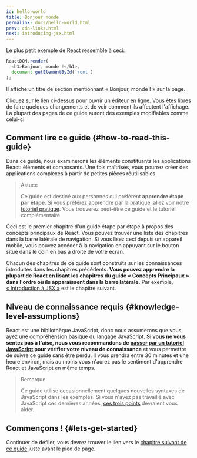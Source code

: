 ```yaml
---
id: hello-world
title: Bonjour monde
permalink: docs/hello-world.html
prev: cdn-links.html
next: introducing-jsx.html
---
```


Le plus petit exemple de React ressemble à ceci:

```js
ReactDOM.render(
  <h1>Bonjour, monde !</h1>,
  document.getElementById('root')
);
```

Il affiche un titre de section mentionnant « Bonjour, monde ! » sur la page.

[](codepen://hello-world)

Cliquez sur le lien ci-dessus pour ouvrir un éditeur en ligne. Vous êtes libres de faire quelques changements et de voir comment ils affectent l'affichage. La plupart des pages de ce guide auront des exemples modifiables comme celui-ci.


## Comment lire ce guide {#how-to-read-this-guide}

Dans ce guide, nous examinerons les éléments constituants les applications React: éléments et composants. Une fois maîtrisés, vous pourrez créer des applications complexes à partir de petites pièces réutilisables.

>Astuce
>
>Ce guide est destiné aux personnes qui préfèrent **apprendre étape par étape**. Si vous préférez apprendre par la pratique, allez voir notre [tutoriel pratique](/tutorial/tutorial.html). Vous trouverez peut-être ce guide et le tutoriel complémentaire.

Ceci est le premier chapitre d'un guide étape par étape à propos des concepts principaux de React. Vous pouvez trouver une liste des chapitres dans la barre latérale de navigation. Si vous lisez ceci depuis un appareil mobile, vous pouvez accéder à la navigation en appuyant sur le bouton situé dans le coin en bas à droite de votre écran.

Chacun des chapitres de ce guide sont construits sur les connaissances introduites dans les chapitres précédents. **Vous pouvez apprendre la plupart de React en lisant les chapitres du guide « Concepts Principaux » dans l'ordre où ils apparaissent dans la barre latérale.** Par exemple, [« Introduction à JSX »](/docs/introducing-jsx.html) est le chapitre suivant.

## Niveau de connaissance requis {#knowledge-level-assumptions}

React est une bibliothèque JavaScript, donc nous assumerons que vous ayez une compréhension basique du langage JavaScript. **Si vous ne vous sentez pas à l'aise, nous vous recommandons de [passer par un tutoriel JavaScript](https://developer.mozilla.org/en-US/docs/Web/JavaScript/A_re-introduction_to_JavaScript) pour vérifier votre niveau de connaissance** et vous permettre de suivre ce guide sans être perdu. Il vous prendra entre 30 minutes et une heure environ, mais au moins vous n'aurez pas le sentiment d'apprendre React et JavaScript en même temps.

>Remarque
>
>Ce guide utilise occasionnellement quelques nouvelles syntaxes de JavaScript dans les exemples. Si vous n'avez pas travaillé avec JavaScript ces dernières années, [ces trois points](https://gist.github.com/gaearon/683e676101005de0add59e8bb345340c) devraient vous aider.


## Commençons ! {#lets-get-started}

Continuer de défiler, vous devrez trouver le lien vers le [chapitre suivant de ce guide](/docs/introducing-jsx.html) juste avant le pied de page.


